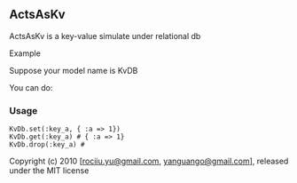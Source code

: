 ## ActsAsKv ##

ActsAsKv is a key-value simulate under relational db

Example

Suppose your model name is  KvDB

You can do:
### Usage ###
	KvDb.set(:key_a, { :a => 1})
	KvDb.get(:key_a) # { :a => 1}
	KvDb.drop(:key_a) # 


Copyright (c) 2010 [rociiu.yu@gmail.com, yanguango@gmail.com], released under the MIT license
